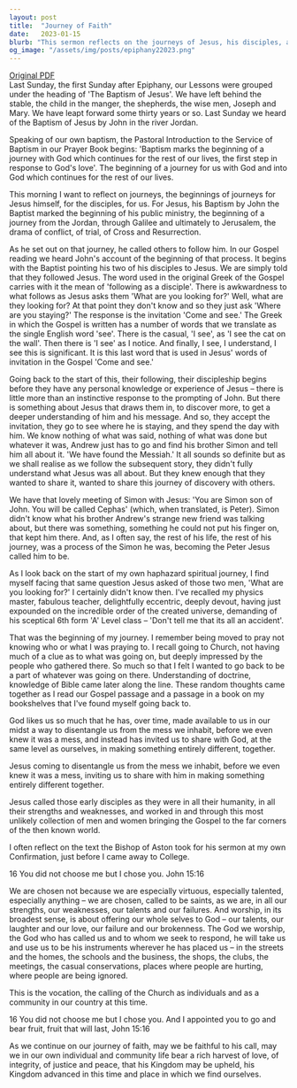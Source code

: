 ```yaml
---
layout: post
title:  "Journey of Faith"
date:   2023-01-15
blurb: "This sermon reflects on the journeys of Jesus, his disciples, and us. It emphasizes the beginning of these journeys, particularly how Jesus' baptism marked the start of his public ministry. The sermon also explores the disciples' initial encounters with Jesus and their decision to follow him, despite not fully understanding his message. The sermon ends with a call to be faithful to Jesus' call and to bear a rich harvest of love, integrity, justice, and peace."
og_image: "/assets/img/posts/epiphany22023.png"
---
```

[Original PDF](/assets/pdf/epiphany22023.pdf)    
Last Sunday, the first Sunday after Epiphany, our Lessons were grouped under the heading of 'The Baptism of Jesus'. We have left behind the stable, the child in the manger, the shepherds, the wise men, Joseph and Mary. We have leapt forward some thirty years or so. Last Sunday we heard of the Baptism of Jesus by John in the river Jordan.

Speaking of our own baptism, the Pastoral Introduction to the Service of Baptism in our Prayer Book begins: 'Baptism marks the beginning of a journey with God which continues for the rest of our lives, the first step in response to God's love'. The beginning of a journey for us with God and into God which continues for the rest of our lives.

This morning I want to reflect on journeys, the beginnings of journeys for Jesus himself, for the disciples, for us. For Jesus, his Baptism by John the Baptist marked the beginning of his public ministry, the beginning of a journey from the Jordan, through Galilee and ultimately to Jerusalem, the drama of conflict, of trial, of Cross and Resurrection.

As he set out on that journey, he called others to follow him. In our Gospel reading we heard John's account of the beginning of that process. It begins with the Baptist pointing his two of his disciples to Jesus. We are simply told that they followed Jesus. The word used in the original Greek of the Gospel carries with it the mean of 'following as a disciple'. There is awkwardness to what follows as Jesus asks them 'What are you looking for?' Well, what are they looking for? At that point they don't know and so they just ask 'Where are you staying?' The response is the invitation 'Come and see.' The Greek in which the Gospel is written has a number of words that we translate as the single English word 'see'. There is the casual, 'I see', as 'I see the cat on the wall'. Then there is 'I see' as I notice. And finally, I see, I understand, I see this is significant. It is this last word that is used in Jesus' words of invitation in the Gospel 'Come and see.'

Going back to the start of this, their following, their discipleship begins before they have any personal knowledge or experience of Jesus – there is little more than an instinctive response to the prompting of John. But there is something about Jesus that draws them in, to discover more, to get a deeper understanding of him and his message. And so, they accept the invitation, they go to see where he is staying, and they spend the day with him. We know nothing of what was said, nothing of what was done but whatever it was, Andrew just has to go and find his brother Simon and tell him all about it. 'We have found the Messiah.' It all sounds so definite but as we shall realise as we follow the subsequent story, they didn't fully understand what Jesus was all about. But they knew enough that they wanted to share it, wanted to share this journey of discovery with others.

We have that lovely meeting of Simon with Jesus: 'You are Simon son of John. You will be called Cephas' (which, when translated, is Peter). Simon didn't know what his brother Andrew's strange new friend was talking about, but there was something, something he could not put his finger on, that kept him there. And, as I often say, the rest of his life, the rest of his journey, was a process of the Simon he was, becoming the Peter Jesus called him to be.

As I look back on the start of my own haphazard spiritual journey, I find myself facing that same question Jesus asked of those two men, 'What are you looking for?' I certainly didn't know then. I've recalled my physics master, fabulous teacher, delightfully eccentric, deeply devout, having just expounded on the incredible order of the created universe, demanding of his sceptical 6th form 'A' Level class – 'Don't tell me that its all an accident'.

That was the beginning of my journey. I remember being moved to pray not knowing who or what I was praying to. I recall going to Church, not having much of a clue as to what was going on, but deeply impressed by the people who gathered there. So much so that I felt I wanted to go back to be a part of whatever was going on there. Understanding of doctrine, knowledge of Bible came later along the line. These random thoughts came together as I read our Gospel passage and a passage in a book on my bookshelves that I've found myself going back to.

God likes us so much that he has, over time, made available to us in our midst a way to disentangle us from the mess we inhabit, before we even knew it was a mess, and instead has invited us to share with God, at the same level as ourselves, in making something entirely different, together.

Jesus coming to disentangle us from the mess we inhabit, before we even knew it was a mess, inviting us to share with him in making something entirely different together.

Jesus called those early disciples as they were in all their humanity, in all their strengths and weaknesses, and worked in and through this most unlikely collection of men and women bringing the Gospel to the far corners of the then known world.

I often reflect on the text the Bishop of Aston took for his sermon at my own Confirmation, just before I came away to College.

16 You did not choose me but I chose you. John 15:16

We are chosen not because we are especially virtuous, especially talented, especially anything – we are chosen, called to be saints, as we are, in all our strengths, our weaknesses, our talents and our failures. And worship, in its broadest sense, is about offering our whole selves to God – our talents, our laughter and our love, our failure and our brokenness. The God we worship, the God who has called us and to whom we seek to respond, he will take us and use us to be his instruments wherever he has placed us – in the streets and the homes, the schools and the business, the shops, the clubs, the meetings, the casual conservations, places where people are hurting, where people are being ignored.

This is the vocation, the calling of the Church as individuals and as a community in our country at this time.

16 You did not choose me but I chose you. And I appointed you to go and bear fruit, fruit that will last, John 15:16

As we continue on our journey of faith, may we be faithful to his call, may we in our own individual and community life bear a rich harvest of love, of integrity, of justice and peace, that his Kingdom may be upheld, his Kingdom advanced in this time and place in which we find ourselves.
